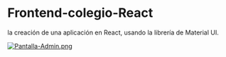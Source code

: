 # Frontend-colegio-React
la creación de una aplicación en React, usando la librería de Material UI.

[![Pantalla-Admin.png](https://i.postimg.cc/zBtDRytf/Pantalla-Admin.png)](https://postimg.cc/JDXCfzWw)
